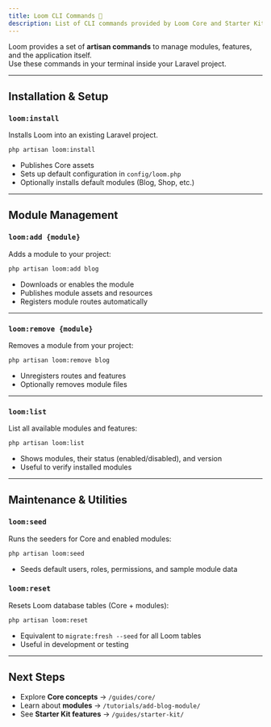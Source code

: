 ```yaml
---
title: Loom CLI Commands 🦾
description: List of CLI commands provided by Loom Core and Starter Kit.
---
```


Loom provides a set of **artisan commands** to manage modules, features, and the application itself.  
Use these commands in your terminal inside your Laravel project.

---

## Installation & Setup

### `loom:install`

Installs Loom into an existing Laravel project.

```bash
php artisan loom:install
````

* Publishes Core assets
* Sets up default configuration in `config/loom.php`
* Optionally installs default modules (Blog, Shop, etc.)

---

## Module Management

### `loom:add {module}`

Adds a module to your project:

```bash
php artisan loom:add blog
```

* Downloads or enables the module
* Publishes module assets and resources
* Registers module routes automatically

---

### `loom:remove {module}`

Removes a module from your project:

```bash
php artisan loom:remove blog
```

* Unregisters routes and features
* Optionally removes module files

---

### `loom:list`

List all available modules and features:

```bash
php artisan loom:list
```

* Shows modules, their status (enabled/disabled), and version
* Useful to verify installed modules

---

## Maintenance & Utilities

### `loom:seed`

Runs the seeders for Core and enabled modules:

```bash
php artisan loom:seed
```

* Seeds default users, roles, permissions, and sample module data

### `loom:reset`

Resets Loom database tables (Core + modules):

```bash
php artisan loom:reset
```

* Equivalent to `migrate:fresh --seed` for all Loom tables
* Useful in development or testing

---

## Next Steps

* Explore **Core concepts** → `/guides/core/`
* Learn about **modules** → `/tutorials/add-blog-module/`
* See **Starter Kit features** → `/guides/starter-kit/`

